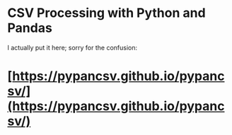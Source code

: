 # CSV Processing with Python and Pandas

I actually put it here; sorry for the confusion:

# [https://pypancsv.github.io/pypancsv/](https://pypancsv.github.io/pypancsv/)
